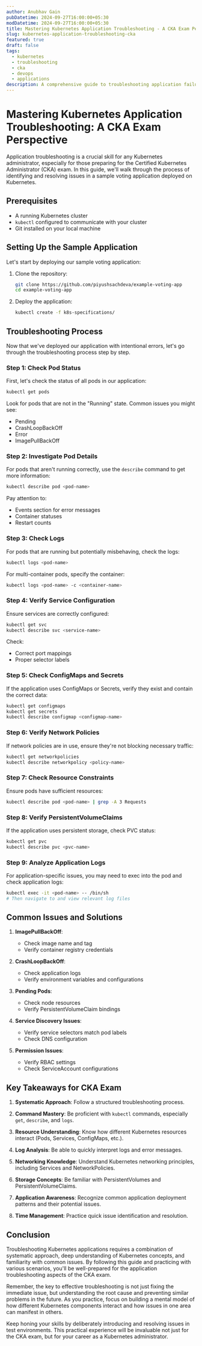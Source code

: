 ```yaml
---
author: Anubhav Gain
pubDatetime: 2024-09-27T16:00:00+05:30
modDatetime: 2024-09-27T16:00:00+05:30
title: Mastering Kubernetes Application Troubleshooting - A CKA Exam Perspective
slug: kubernetes-application-troubleshooting-cka
featured: true
draft: false
tags:
  - kubernetes
  - troubleshooting
  - cka
  - devops
  - applications
description: A comprehensive guide to troubleshooting application failures in Kubernetes, focusing on techniques and strategies relevant to the Certified Kubernetes Administrator (CKA) exam.
---
```


# Mastering Kubernetes Application Troubleshooting: A CKA Exam Perspective

Application troubleshooting is a crucial skill for any Kubernetes administrator, especially for those preparing for the Certified Kubernetes Administrator (CKA) exam. In this guide, we'll walk through the process of identifying and resolving issues in a sample voting application deployed on Kubernetes.

## Prerequisites

- A running Kubernetes cluster
- `kubectl` configured to communicate with your cluster
- Git installed on your local machine

## Setting Up the Sample Application

Let's start by deploying our sample voting application:

1. Clone the repository:

   ```bash
   git clone https://github.com/piyushsachdeva/example-voting-app
   cd example-voting-app
   ```

2. Deploy the application:
   ```bash
   kubectl create -f k8s-specifications/
   ```

## Troubleshooting Process

Now that we've deployed our application with intentional errors, let's go through the troubleshooting process step by step.

### Step 1: Check Pod Status

First, let's check the status of all pods in our application:

```bash
kubectl get pods
```

Look for pods that are not in the "Running" state. Common issues you might see:

- Pending
- CrashLoopBackOff
- Error
- ImagePullBackOff

### Step 2: Investigate Pod Details

For pods that aren't running correctly, use the `describe` command to get more information:

```bash
kubectl describe pod <pod-name>
```

Pay attention to:

- Events section for error messages
- Container statuses
- Restart counts

### Step 3: Check Logs

For pods that are running but potentially misbehaving, check the logs:

```bash
kubectl logs <pod-name>
```

For multi-container pods, specify the container:

```bash
kubectl logs <pod-name> -c <container-name>
```

### Step 4: Verify Service Configuration

Ensure services are correctly configured:

```bash
kubectl get svc
kubectl describe svc <service-name>
```

Check:

- Correct port mappings
- Proper selector labels

### Step 5: Check ConfigMaps and Secrets

If the application uses ConfigMaps or Secrets, verify they exist and contain the correct data:

```bash
kubectl get configmaps
kubectl get secrets
kubectl describe configmap <configmap-name>
```

### Step 6: Verify Network Policies

If network policies are in use, ensure they're not blocking necessary traffic:

```bash
kubectl get networkpolicies
kubectl describe networkpolicy <policy-name>
```

### Step 7: Check Resource Constraints

Ensure pods have sufficient resources:

```bash
kubectl describe pod <pod-name> | grep -A 3 Requests
```

### Step 8: Verify PersistentVolumeClaims

If the application uses persistent storage, check PVC status:

```bash
kubectl get pvc
kubectl describe pvc <pvc-name>
```

### Step 9: Analyze Application Logs

For application-specific issues, you may need to exec into the pod and check application logs:

```bash
kubectl exec -it <pod-name> -- /bin/sh
# Then navigate to and view relevant log files
```

## Common Issues and Solutions

1. **ImagePullBackOff**:

   - Check image name and tag
   - Verify container registry credentials

2. **CrashLoopBackOff**:

   - Check application logs
   - Verify environment variables and configurations

3. **Pending Pods**:

   - Check node resources
   - Verify PersistentVolumeClaim bindings

4. **Service Discovery Issues**:

   - Verify service selectors match pod labels
   - Check DNS configuration

5. **Permission Issues**:
   - Verify RBAC settings
   - Check ServiceAccount configurations

## Key Takeaways for CKA Exam

1. **Systematic Approach**: Follow a structured troubleshooting process.

2. **Command Mastery**: Be proficient with `kubectl` commands, especially `get`, `describe`, and `logs`.

3. **Resource Understanding**: Know how different Kubernetes resources interact (Pods, Services, ConfigMaps, etc.).

4. **Log Analysis**: Be able to quickly interpret logs and error messages.

5. **Networking Knowledge**: Understand Kubernetes networking principles, including Services and NetworkPolicies.

6. **Storage Concepts**: Be familiar with PersistentVolumes and PersistentVolumeClaims.

7. **Application Awareness**: Recognize common application deployment patterns and their potential issues.

8. **Time Management**: Practice quick issue identification and resolution.

## Conclusion

Troubleshooting Kubernetes applications requires a combination of systematic approach, deep understanding of Kubernetes concepts, and familiarity with common issues. By following this guide and practicing with various scenarios, you'll be well-prepared for the application troubleshooting aspects of the CKA exam.

Remember, the key to effective troubleshooting is not just fixing the immediate issue, but understanding the root cause and preventing similar problems in the future. As you practice, focus on building a mental model of how different Kubernetes components interact and how issues in one area can manifest in others.

Keep honing your skills by deliberately introducing and resolving issues in test environments. This practical experience will be invaluable not just for the CKA exam, but for your career as a Kubernetes administrator.
